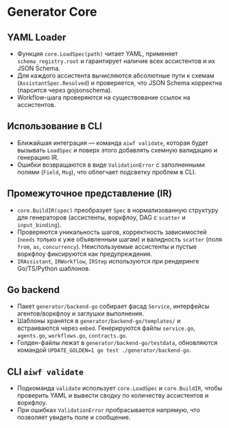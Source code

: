 # Generator Core

## YAML Loader
- Функция `core.LoadSpec(path)` читает YAML, применяет `schema_registry.root` и гарантирует наличие всех ассистентов и их JSON Schema.
- Для каждого ассистента вычисляются абсолютные пути к схемам (`AssistantSpec.Resolved`) и проверяется, что JSON Schema корректна (парсится через gojsonschema).
- Workflow-шага проверяются на существование ссылок на ассистентов.

## Использование в CLI
- Ближайшая интеграция — команда `aiwf validate`, которая будет вызывать `LoadSpec` и поверх этого добавлять схемную валидацию и генерацию IR.
- Ошибки возвращаются в виде `ValidationError` с заполненными полями (`Field`, `Msg`), что облегчает подсветку проблем в CLI.

## Промежуточное представление (IR)
- `core.BuildIR(spec)` преобразует `Spec` в нормализованную структуру для генераторов (ассистенты, воркфлоу, DAG с `scatter` и `input_binding`).
- Проверяются уникальность шагов, корректность зависимостей (`needs` только к уже объявленным шагам) и валидность `scatter` (поля `from`, `as`, `concurrency`). Неиспользуемые ассистенты и пустые воркфлоу фиксируются как предупреждения.
- `IRAssistant`, `IRWorkflow`, `IRStep` используются при рендеринге Go/TS/Python шаблонов.

## Go backend
- Пакет `generator/backend-go` собирает фасад `Service`, интерфейсы агентов/воркфлоу и заглушки выполнения.
- Шаблоны хранятся в `generator/backend-go/templates/` и встраиваются через `embed`. Генерируются файлы `service.go`, `agents.go`, `workflows.go`, `contracts.go`.
- Голден-файлы лежат в `generator/backend-go/testdata`, обновляются командой `UPDATE_GOLDEN=1 go test ./generator/backend-go`.

## CLI `aiwf validate`
- Подкоманда `validate` использует `core.LoadSpec` и `core.BuildIR`, чтобы проверить YAML и вывести сводку по количеству ассистентов и воркфлоу.
- При ошибках `ValidationError` пробрасывается напрямую, что позволяет увидеть поле и сообщение.
